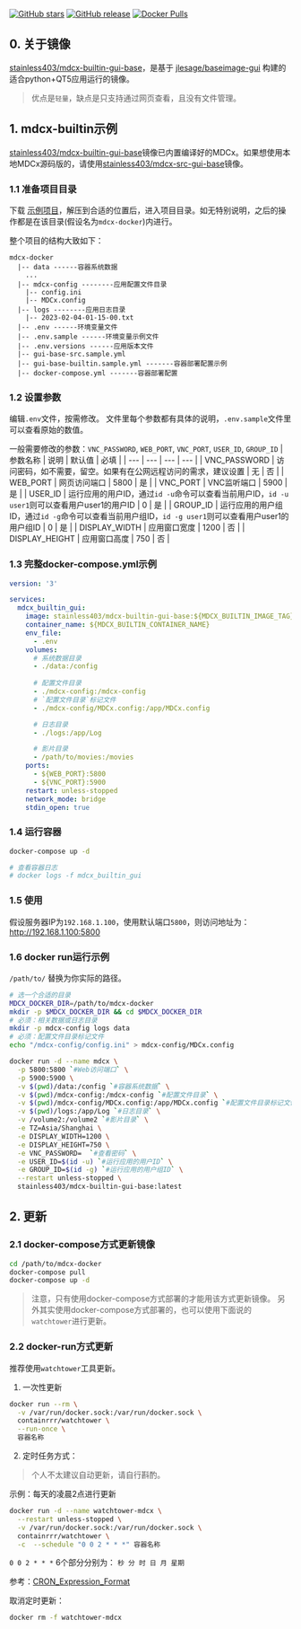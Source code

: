 [![GitHub stars](https://img.shields.io/github/stars/northsea4/mdcx-docker.svg?style=flat&label=Stars&maxAge=2592000)](https://GitHub.com/northsea4/mdcx-docker) [![GitHub release](https://img.shields.io/github/release/northsea4/mdcx-docker.svg?style=flat&label=Release)](https://github.com/northsea4/mdcx-docker/releases/tag/latest) [![Docker Pulls](https://img.shields.io/docker/pulls/stainless403/mdcx-builtin-gui-base.svg?style=flat&label=DockerHub&nbsp;mdcx-builtin-gui-base)](https://hub.docker.com/r/stainless403/mdcx-builtin-gui-base/)

## 0. 关于镜像
[stainless403/mdcx-builtin-gui-base](https://hub.docker.com/r/stainless403/mdcx-builtin-gui-base)，是基于 [jlesage/baseimage-gui](https://hub.docker.com/r/jlesage/baseimage-gui) 构建的适合python+QT5应用运行的镜像。

> 优点是`轻量`，缺点是只支持通过网页查看，且没有文件管理。



## 1. mdcx-builtin示例
[stainless403/mdcx-builtin-gui-base](https://hub.docker.com/r/stainless403/mdcx-builtin-gui-base)镜像已内置编译好的MDCx。如果想使用本地MDCx源码版的，请使用[stainless403/mdcx-src-gui-base](https://hub.docker.com/r/stainless403/mdcx-src-gui-base)镜像。


### 1.1 准备项目目录
下载 [示例项目](https://github.com/northsea4/mdcx-docker/releases/download/latest/template-mdcx-builtin-gui-base.zip)，解压到合适的位置后，进入项目目录。如无特别说明，之后的操作都是在该目录(假设名为`mdcx-docker`)内进行。

整个项目的结构大致如下：
```
mdcx-docker
  |-- data ------容器系统数据
    ...
  |-- mdcx-config --------应用配置文件目录
    |-- config.ini
    |-- MDCx.config
  |-- logs --------应用日志目录
    |-- 2023-02-04-01-15-00.txt
  |-- .env ------环境变量文件
  |-- .env.sample ------环境变量示例文件
  |-- .env.versions ------应用版本文件
  |-- gui-base-src.sample.yml
  |-- gui-base-builtin.sample.yml -------容器部署配置示例
  |-- docker-compose.yml -------容器部署配置
```


### 1.2 设置参数
编辑`.env`文件，按需修改。
文件里每个参数都有具体的说明，`.env.sample`文件里可以查看原始的数值。

一般需要修改的参数：`VNC_PASSWORD`, `WEB_PORT`, `VNC_PORT`, `USER_ID`, `GROUP_ID`
| 参数名称 | 说明 | 默认值 | 必填 |
| --- | --- | --- | --- |
| VNC_PASSWORD | 访问密码，如不需要，留空。如果有在公网远程访问的需求，建议设置 | 无 | 否 |
| WEB_PORT | 网页访问端口 | 5800 | 是 |
| VNC_PORT | VNC监听端口 | 5900 | 是 |
| USER_ID | 运行应用的用户ID，通过`id -u`命令可以查看当前用户ID，`id -u user1`则可以查看用户user1的用户ID | 0 | 是 |
| GROUP_ID | 运行应用的用户组ID，通过`id -g`命令可以查看当前用户组ID，`id -g user1`则可以查看用户user1的用户组ID | 0 | 是 |
| DISPLAY_WIDTH | 应用窗口宽度 | 1200 | 否 |
| DISPLAY_HEIGHT | 应用窗口高度 | 750 | 否 |


### 1.3 完整docker-compose.yml示例
```yml
version: '3'

services:
  mdcx_builtin_gui:
    image: stainless403/mdcx-builtin-gui-base:${MDCX_BUILTIN_IMAGE_TAG}
    container_name: ${MDCX_BUILTIN_CONTAINER_NAME}
    env_file:
      - .env
    volumes:
      # 系统数据目录
      - ./data:/config
          
      # 配置文件目录
      - ./mdcx-config:/mdcx-config
      # `配置文件目录`标记文件
      - ./mdcx-config/MDCx.config:/app/MDCx.config

      # 日志目录
      - ./logs:/app/Log

      # 影片目录
      - /path/to/movies:/movies
    ports:
      - ${WEB_PORT}:5800
      - ${VNC_PORT}:5900
    restart: unless-stopped
    network_mode: bridge
    stdin_open: true
```

### 1.4 运行容器
```bash
docker-compose up -d

# 查看容器日志
# docker logs -f mdcx_builtin_gui
```

### 1.5 使用
假设服务器IP为`192.168.1.100`，使用默认端口`5800`，则访问地址为：http://192.168.1.100:5800

### 1.6 docker run运行示例
`/path/to/` 替换为你实际的路径。

```bash
# 选一个合适的目录
MDCX_DOCKER_DIR=/path/to/mdcx-docker
mkdir -p $MDCX_DOCKER_DIR && cd $MDCX_DOCKER_DIR
# 必须：相关数据或日志目录
mkdir -p mdcx-config logs data
# 必须：配置文件目录标记文件
echo "/mdcx-config/config.ini" > mdcx-config/MDCx.config

docker run -d --name mdcx \
  -p 5800:5800 `#Web访问端口` \
  -p 5900:5900 \
  -v $(pwd)/data:/config `#容器系统数据` \
  -v $(pwd)/mdcx-config:/mdcx-config `#配置文件目录` \
  -v $(pwd)/mdcx-config/MDCx.config:/app/MDCx.config `#配置文件目录标记文件` \
  -v $(pwd)/logs:/app/Log `#日志目录` \
  -v /volume2:/volume2 `#影片目录` \
  -e TZ=Asia/Shanghai \
  -e DISPLAY_WIDTH=1200 \
  -e DISPLAY_HEIGHT=750 \
  -e VNC_PASSWORD=  `#查看密码` \
  -e USER_ID=$(id -u) `#运行应用的用户ID` \
  -e GROUP_ID=$(id -g) `#运行应用的用户组ID` \
  --restart unless-stopped \
  stainless403/mdcx-builtin-gui-base:latest
```




## 2. 更新

### 2.1 docker-compose方式更新镜像
```bash
cd /path/to/mdcx-docker
docker-compose pull
docker-compose up -d
```
> 注意，只有使用docker-compose方式部署的才能用该方式更新镜像。
> 另外其实使用docker-compose方式部署的，也可以使用下面说的`watchtower`进行更新。

### 2.2 docker-run方式更新
推荐使用`watchtower`工具更新。

1. 一次性更新
```bash
docker run --rm \
  -v /var/run/docker.sock:/var/run/docker.sock \
  containrrr/watchtower \
  --run-once \
  容器名称
```

2. 定时任务方式：
> 个人不太建议自动更新，请自行斟酌。

示例：每天的凌晨2点进行更新
```bash
docker run -d --name watchtower-mdcx \
  --restart unless-stopped \
  -v /var/run/docker.sock:/var/run/docker.sock \
  containrrr/watchtower \
  -c  --schedule "0 0 2 * * *" 容器名称
```

`0 0 2 * * *`
6个部分分别为：
`秒 分 时 日 月 星期`

参考：[CRON_Expression_Format](https://pkg.go.dev/github.com/robfig/cron@v1.2.0#hdr-CRON_Expression_Format)

取消定时更新：
```bash
docker rm -f watchtower-mdcx
```